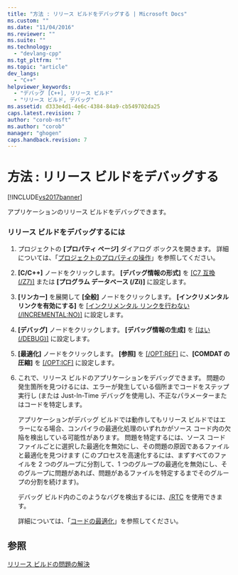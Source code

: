 ```yaml
---
title: "方法 : リリース ビルドをデバッグする | Microsoft Docs"
ms.custom: ""
ms.date: "11/04/2016"
ms.reviewer: ""
ms.suite: ""
ms.technology: 
  - "devlang-cpp"
ms.tgt_pltfrm: ""
ms.topic: "article"
dev_langs: 
  - "C++"
helpviewer_keywords: 
  - "デバッグ [C++], リリース ビルド"
  - "リリース ビルド, デバッグ"
ms.assetid: d333e4d1-4e6c-4384-84a9-cb549702da25
caps.latest.revision: 7
author: "corob-msft"
ms.author: "corob"
manager: "ghogen"
caps.handback.revision: 7
---
```

# 方法 : リリース ビルドをデバッグする
[!INCLUDE[vs2017banner](../../assembler/inline/includes/vs2017banner.md)]

アプリケーションのリリース ビルドをデバッグできます。  
  
### リリース ビルドをデバッグするには  
  
1.  プロジェクトの **\[プロパティ ページ\]** ダイアログ ボックスを開きます。  詳細については、「[プロジェクトのプロパティの操作](../../ide/working-with-project-properties.md)」を参照してください。  
  
2.  **\[C\/C\+\+\]** ノードをクリックします。  **\[デバッグ情報の形式\]** を [&#91;C7 互換 \(\/Z7\)&#93;](../Topic/-Z7,%20-Zi,%20-ZI%20\(Debug%20Information%20Format\).md) または **\[プログラム データベース \(\/Zi\)\]** に設定します。  
  
3.  **\[リンカー\]** を展開して **\[全般\]** ノードをクリックします。  **\[インクリメンタル リンクを有効にする\]** を [&#91;インクリメンタル リンクを行わない \(\/INCREMENTAL:NO\)&#93;](../../build/reference/incremental-link-incrementally.md) に設定します。  
  
4.  **\[デバッグ\]** ノードをクリックします。  **\[デバッグ情報の生成\]** を [&#91;はい \(\/DEBUG\)&#93;](../../build/reference/debug-generate-debug-info.md) に設定します。  
  
5.  **\[最適化\]** ノードをクリックします。  **\[参照\]** を [&#91;\/OPT:REF&#93;](../../build/reference/opt-optimizations.md) に、**\[COMDAT の圧縮\]** を [&#91;\/OPT:ICF&#93;](../../build/reference/opt-optimizations.md) に設定します。  
  
6.  これで、リリース ビルドのアプリケーションをデバッグできます。  問題の発生箇所を見つけるには、エラーが発生している個所までコードをステップ実行し \(または Just\-In\-Time デバッグを使用し\)、不正なパラメーターまたはコードを特定します。  
  
     アプリケーションがデバッグ ビルドでは動作してもリリース ビルドではエラーになる場合、コンパイラの最適化処理のいずれかがソース コード内の欠陥を検出している可能性があります。  問題を特定するには、ソース コード ファイルごとに選択した最適化を無効にし、その問題の原因であるファイルと最適化を見つけます \(このプロセスを高速化するには、まずすべてのファイルを 2 つのグループに分割して、1 つのグループの最適化を無効にし、そのグループに問題があれば、問題があるファイルを特定するまでそのグループの分割を続けます\)。  
  
     デバッグ ビルド内のこのようなバグを検出するには、[\/RTC](../../build/reference/rtc-run-time-error-checks.md) を使用できます。  
  
     詳細については、「[コードの最適化](../../build/reference/optimizing-your-code.md)」を参照してください。  
  
## 参照  
 [リリース ビルドの問題の解決](../../build/reference/fixing-release-build-problems.md)